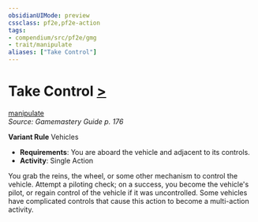 ```yaml
---
obsidianUIMode: preview
cssclass: pf2e,pf2e-action
tags:
- compendium/src/pf2e/gmg
- trait/manipulate
aliases: ["Take Control"]
---
```

# Take Control [>](/rules/core-rulebook/chapter-9-playing-the-game.md#Actions "Single Action")
[manipulate](/rules/traits/manipulate.md)  
*Source: Gamemastery Guide p. 176*  

**Variant Rule** Vehicles
- **Requirements**: You are aboard the vehicle and adjacent to its controls.
- **Activity**: Single Action

You grab the reins, the wheel, or some other mechanism to control the vehicle. Attempt a piloting check; on a success, you become the vehicle's pilot, or regain control of the vehicle if it was uncontrolled. Some vehicles have complicated controls that cause this action to become a multi-action activity.